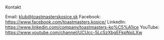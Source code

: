 Kontakt

Email: klub@toastmasterskosice.sk
Facebook: https://www.facebook.com/toastmasters.kosice/
LinkedIn: https://www.linkedin.com/company/toastmasters-ko%C5%A1ice
YouTube: https://www.youtube.com/channel/UCUcc-5LcSzXbgEFkpNsiLXw
